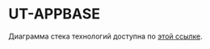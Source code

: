 # UT-APPBASE
Диаграмма стека технологий доступна по [этой ссылке](https://drive.google.com/file/d/19CqWahsnBMO-odHLNvBCnS_zNbFubmo8/view?usp=sharing).
